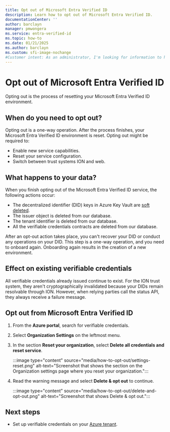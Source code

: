 ```yaml
---
title: Opt out of Microsoft Entra Verified ID
description: Learn how to opt out of Microsoft Entra Verified ID.
documentationCenter: ''
author: barclayn
manager: pmwongera
ms.service: entra-verified-id
ms.topic: how-to
ms.date: 01/21/2025
ms.author: barclayn
ms.custom: sfi-image-nochange
#Customer intent: As an administrator, I'm looking for information to help me disable my Microsoft Entra Verified ID environment.
---
```


# Opt out of Microsoft Entra Verified ID

Opting out is the process of resetting your Microsoft Entra Verified ID environment.

## When do you need to opt out?

Opting out is a one-way operation. After the process finishes, your Microsoft Entra Verified ID environment is reset. Opting out might be required to:

- Enable new service capabilities.
- Reset your service configuration.
- Switch between trust systems ION and web.

## What happens to your data?

When you finish opting out of the Microsoft Entra Verified ID service, the following actions occur:

- The decentralized identifier (DID) keys in Azure Key Vault are [soft deleted](/azure/key-vault/general/soft-delete-overview).
- The issuer object is deleted from our database.
- The tenant identifier is deleted from our database.
- All the verifiable credentials contracts are deleted from our database.

After an opt-out action takes place, you can't recover your DID or conduct any operations on your DID. This step is a one-way operation, and you need to onboard again. Onboarding again results in the creation of a new environment.

## Effect on existing verifiable credentials

All verifiable credentials already issued continue to exist. For the ION trust system, they aren't cryptographically invalidated because your DIDs remain resolvable through ION. However, when relying parties call the status API, they always receive a failure message.

## Opt out from Microsoft Entra Verified ID

1. From the **Azure portal**, search for verifiable credentials.
1. Select **Organization Settings** on the leftmost menu.
1. In the section **Reset your organization**, select **Delete all credentials and reset service**.

    :::image type="content" source="media/how-to-opt-out/settings-reset.png" alt-text="Screenshot that shows the section on the Organization settings page where you reset your organization.":::

1. Read the warning message and select **Delete & opt out** to continue.

    :::image type="content" source="media/how-to-opt-out/delete-and-opt-out.png" alt-text="Screenshot that shows Delete & opt out.":::

## Next steps

- Set up verifiable credentials on your [Azure tenant](verifiable-credentials-configure-tenant.md).

